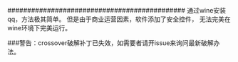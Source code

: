 #############################################
通过wine安装qq，方法极其简单。
但是由于商业运营因素，软件添加了安全控件，
无法完美在wine环境下完美运行。


###警告：crossover破解补丁已失效，如需要者请开issue来询问最新破解办法。

